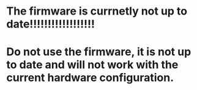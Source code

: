 # The firmware is currnetly not up to date!!!!!!!!!!!!!!!!!!
# Do not use the firmware, it is not up to date and will not work with the current hardware configuration.